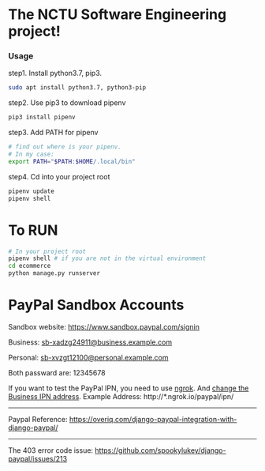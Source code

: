 # The NCTU Software Engineering project!
### Usage
step1. Install python3.7, pip3.
```bash
sudo apt install python3.7, python3-pip
```
step2. Use pip3 to download pipenv
```bash
pip3 install pipenv
```
step3. Add PATH for pipenv
```bash
# find out where is your pipenv.
# In my case:
export PATH="$PATH:$HOME/.local/bin"
``` 
step4. Cd into your project root
```bash
pipenv update
pipenv shell
```

# To RUN
```bash
# In your project root
pipenv shell # if you are not in the virtual environment 
cd ecommerce
python manage.py runserver
```

# PayPal Sandbox Accounts

Sandbox website: 
https://www.sandbox.paypal.com/signin

Business:
sb-xadzg24911@business.example.com

Personal:
sb-xvzgt12100@personal.example.com

Both passward are:
12345678

If you want to test the PayPal IPN, you need to use [ngrok](https://ngrok.com/). And [change the Business IPN address](https://developer.paypal.com/docs/classic/ipn/integration-guide/IPNSetup/#setting-up-ipn-notifications-on-paypal).
Example Address: http://*.ngrok.io/paypal/ipn/

---
Paypal Reference:
https://overiq.com/django-paypal-integration-with-django-paypal/

---
The 403 error code issue:
https://github.com/spookylukey/django-paypal/issues/213

